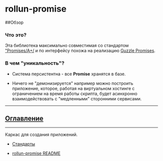 # rollun-promise

##Обзор
### Что это?
Эта библиотека максимально совместимая со стандартом ["Promises/A+/](https://promisesaplus.com/ "Promises/A+") и по интерфейсу похожа на реализацию [Guzzle Promises](https://github.com/guzzle/promises "Guzzle Promises").
### В чем "уникальность"?

- Система персистентна - все **Promise** хранятся в базе.  

- Ничего не "демонизируется" например можно построить приложение, которое, работая на виртуальном хостинге с ограничением на время работы скрипта, будет асинхронно взаимодействовать с "медленными" сторонними сервисами.


---
## [Оглавление](https://github.com/rollun-com/rollun-skeleton/blob/master/docs/Contents.md)

---

Каркас для создания приложений. 

* [Стандарты](https://github.com/rollun-com/rollun-skeleton/blob/master/docs/Standarts.md)

* [rollun-promise README](https://github.com/rollun-com/rollun-promise/blob/master/docs/README.md)
